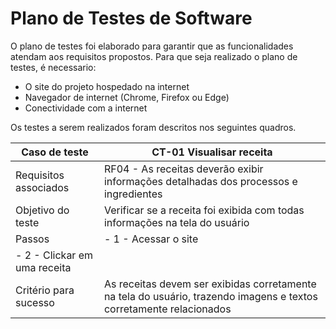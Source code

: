 # Plano de Testes de Software

O plano de testes foi elaborado para garantir que as funcionalidades atendam aos requisitos propostos. Para que seja realizado o plano de testes, é necessario:
- O site do projeto hospedado na internet
- Navegador de internet (Chrome, Firefox ou Edge)
- Conectividade com a internet

Os testes a serem realizados foram descritos nos seguintes quadros.


|Caso de teste | CT-01 Visualisar receita |
|------|-----------------------------------------|
|Requisitos associados| RF04 - As receitas deverão exibir informações detalhadas dos processos e ingredientes      |
|Objetivo do teste | Verificar se a receita foi exibida com todas informações na tela do usuário | 
|Passos| - 1 - Acessar o site
- 2 - Clickar em uma receita                       |
|Critério para sucesso| As receitas devem ser exibidas corretamente na tela do usuário, trazendo imagens e textos corretamente relacionados    |

